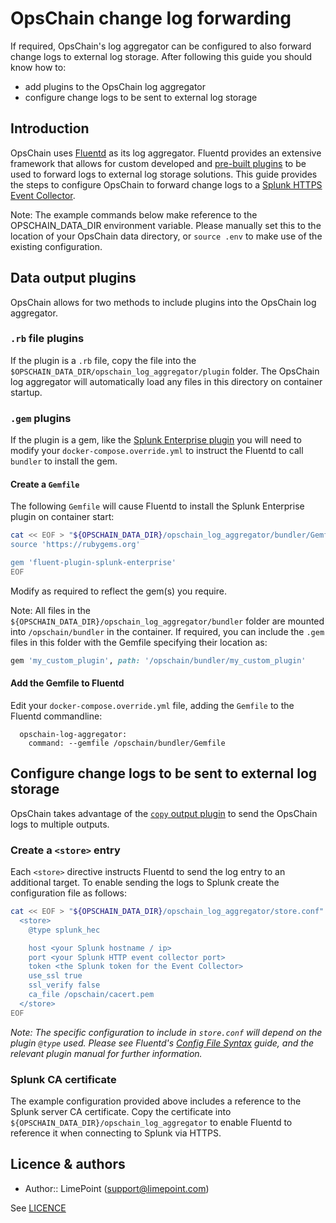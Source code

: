 # OpsChain change log forwarding

If required, OpsChain's log aggregator can be configured to also forward change logs to external log storage. After following this guide you should know how to:

- add plugins to the OpsChain log aggregator
- configure change logs to be sent to external log storage

## Introduction

OpsChain uses [Fluentd](https://www.fluentd.org/) as its log aggregator. Fluentd provides an extensive framework that allows for custom developed and [pre-built plugins](https://www.fluentd.org/dataoutputs) to be used to forward logs to external log storage solutions. This guide provides the steps to configure OpsChain to forward change logs to a [Splunk HTTPS Event Collector](https://docs.splunk.com/Documentation/Splunk/8.2.1/Data/UsetheHTTPEventCollector).

Note: The example commands below make reference to the OPSCHAIN_DATA_DIR environment variable. Please manually set this to the location of your OpsChain data directory, or `source .env` to make use of the existing configuration.

## Data output plugins

OpsChain allows for two methods to include plugins into the OpsChain log aggregator.

### `.rb` file plugins

If the plugin is a `.rb` file, copy the file into the `$OPSCHAIN_DATA_DIR/opschain_log_aggregator/plugin` folder. The OpsChain log aggregator will automatically load any files in this directory on container startup.

### `.gem` plugins

If the plugin is a gem, like the [Splunk Enterprise plugin](https://github.com/fluent/fluent-plugin-splunk) you will need to modify your `docker-compose.override.yml` to instruct the Fluentd to call `bundler` to install the gem.

#### Create a `Gemfile`

The following `Gemfile` will cause Fluentd to install the Splunk Enterprise plugin on container start:

```bash
cat << EOF > "${OPSCHAIN_DATA_DIR}/opschain_log_aggregator/bundler/Gemfile"
source 'https://rubygems.org'

gem 'fluent-plugin-splunk-enterprise'
EOF
```

Modify as required to reflect the gem(s) you require.

Note: All files in the `${OPSCHAIN_DATA_DIR}/opschain_log_aggregator/bundler` folder are mounted into `/opschain/bundler` in the container. If required, you can include the `.gem` files in this folder with the Gemfile specifying their location as:

```ruby
gem 'my_custom_plugin', path: '/opschain/bundler/my_custom_plugin'
```

#### Add the Gemfile to Fluentd

Edit your `docker-compose.override.yml` file, adding the `Gemfile` to the Fluentd commandline:

```text
  opschain-log-aggregator:
    command: --gemfile /opschain/bundler/Gemfile
```

## Configure change logs to be sent to external log storage

OpsChain takes advantage of the  [`copy` output plugin](https://docs.fluentd.org/output/copy) to send the OpsChain logs to multiple outputs.

### Create a `<store>` entry

Each `<store>` directive instructs Fluentd to send the log entry to an additional target. To enable sending the logs to Splunk create the configuration file as follows:

```bash
cat << EOF > "${OPSCHAIN_DATA_DIR}/opschain_log_aggregator/store.conf"
  <store>
    @type splunk_hec

    host <your Splunk hostname / ip>
    port <your Splunk HTTP event collector port>
    token <the Splunk token for the Event Collector>
    use_ssl true
    ssl_verify false
    ca_file /opschain/cacert.pem
  </store>
EOF
```

_Note: The specific configuration to include in `store.conf` will depend on the plugin `@type` used. Please see Fluentd's [Config File Syntax](https://docs.fluentd.org/configuration/config-file) guide, and the relevant plugin manual for further information._

### Splunk CA certificate

The example configuration provided above includes a reference to the Splunk server CA certificate. Copy the certificate into `${OPSCHAIN_DATA_DIR}/opschain_log_aggregator` to enable Fluentd to reference it when connecting to Splunk via HTTPS.

## Licence & authors

- Author:: LimePoint (support@limepoint.com)

See [LICENCE](../../LICENCE)
